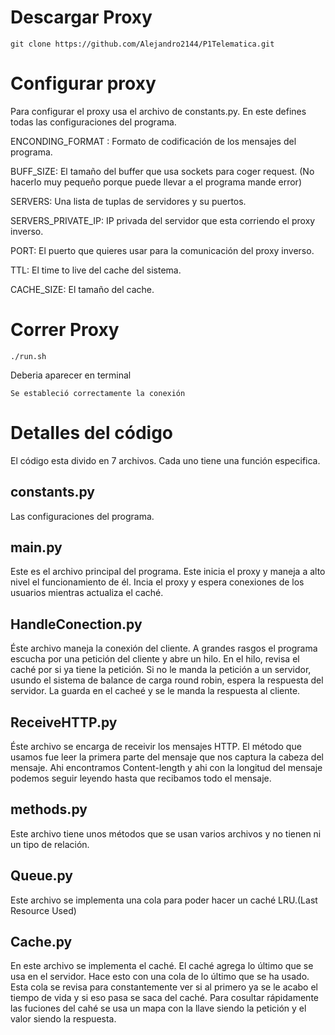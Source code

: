 # Descargar Proxy

`git clone https://github.com/Alejandro2144/P1Telematica.git`

# Configurar proxy

Para configurar el proxy usa el archivo de constants.py. En este defines todas las configuraciones del programa.

ENCONDING_FORMAT : Formato de codificación de los mensajes del programa.

BUFF_SIZE: El tamaño del buffer que usa sockets para coger request. (No hacerlo muy pequeño porque puede llevar a el programa mande error)

SERVERS: Una lista de tuplas de servidores y su puertos.

SERVERS_PRIVATE_IP: IP privada del servidor que esta corriendo el proxy inverso.

PORT: El puerto que quieres usar para la comunicación del proxy inverso.

TTL: El time to live del cache del sistema.

CACHE_SIZE: El tamaño del cache.

# Correr Proxy

`./run.sh`

Deberia aparecer en terminal

`Se estableció correctamente la conexión`

# Detalles del código

El código esta divido en 7 archivos. Cada uno tiene una función especifica.

## constants.py

Las configuraciones del programa.

## main.py

Este es el archivo principal del programa. Este inicia el proxy y maneja a alto nivel el funcionamiento de él. Incia el proxy y espera conexiones de los usuarios mientras actualiza el caché.

## HandleConection.py

Éste archivo maneja la conexión del cliente. A grandes rasgos el programa escucha por una petición del cliente y abre un hilo. En el hilo, revisa el caché por si ya tiene la petición. Si no le manda la petición a un servidor, usundo el sistema de balance de carga round robin, espera la respuesta del servidor. La guarda en el cacheé y se le manda la respuesta al cliente.

## ReceiveHTTP.py

Éste archivo se encarga de receivir los mensajes HTTP. El método que usamos fue leer la primera parte del mensaje que nos captura la cabeza del mensaje. Ahi encontramos Content-length y ahi con la longitud del mensaje podemos seguir leyendo hasta que recibamos todo el mensaje.

## methods.py

Este archivo tiene unos métodos que se usan varios archivos y no tienen ni un tipo de relación.

## Queue.py

Este archivo se implementa una cola para poder hacer un caché LRU.(Last Resource Used)

## Cache.py

En este archivo se implementa el caché. El caché agrega lo último que se usa en el servidor. Hace esto con una cola de lo último que se ha usado. Esta cola se revisa para constantemente ver si al primero ya se le acabo el tiempo de vida y si eso pasa se saca del caché. Para cosultar rápidamente las fuciones del cahé se usa un mapa con la llave siendo la petición y el valor siendo la respuesta.

